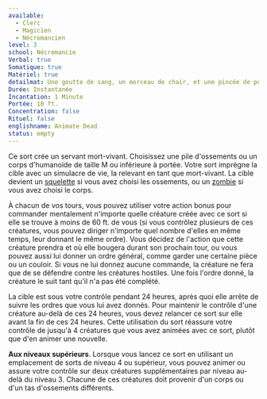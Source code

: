 ```yaml
---
available:
  - Clerc
  - Magicien
  - Nécromancien
level: 3
school: Nécromancie
Verbal: true
Somatique: true
Matériel: true
detailmat: Une goutte de sang, un morceau de chair, et une pincée de poussière d'os
Durée: Instantanée
Incantation: 1 Minute
Portée: 10 ft.
Concentration: false
Rituel: false
englishname: Animate Dead
status: empty
---
```

Ce sort crée un servant mort-vivant. Choisissez une pile d'ossements ou un corps d'humanoïde de taille M ou inférieure à portée. Votre sort imprègne la cible avec un simulacre de vie, la relevant en tant que mort-vivant. La cible devient un [squelette](https://www.dndbeyond.com/monsters/17015-skeleton) si vous avez choisi les ossements, ou un [zombie](https://www.dndbeyond.com/monsters/17077-zombie) si vous avez choisi le corps.

À chacun de vos tours, vous pouvez utiliser votre action bonus pour commander mentalement n'importe quelle créature créée avec ce sort si elle se trouve à moins de 60 ft. de vous (si vous contrôlez plusieurs de ces créatures, vous pouvez diriger n'importe quel nombre d'elles en même temps, leur donnant le même ordre). Vous décidez de l'action que cette créature prendra et où elle bougera durant son prochain tour, ou vous pouvez aussi lui donner un ordre général, comme garder une certaine pièce ou un couloir. Si vous ne lui donnez aucune commande, la créature ne fera que de se défendre contre les créatures hostiles. Une fois l'ordre donné, la créature le suit tant qu'il n'a pas été complété.

La cible est sous votre contrôle pendant 24 heures, après quoi elle arrête de suivre les ordres que vous lui avez donnés. Pour maintenir le contrôle d'une créature au-delà de ces 24 heures, vous devez relancer ce sort sur elle avant la fin de ces 24 heures. Cette utilisation du sort réassure votre contrôle de jusqu'à 4 créatures que vous avez animées avec ce sort, plutôt que d'en animer une nouvelle.

**Aux niveaux supérieurs**. Lorsque vous lancez ce sort en utilisant un emplacement de sorts de niveau 4 ou supérieur, vous pouvez animer ou assure votre contrôle sur deux créatures supplémentaires par niveau au-delà du niveau 3. Chacune de ces créatures doit provenir d'un corps ou d'un tas d'ossements différents.
